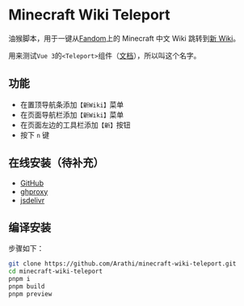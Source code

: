 # Minecraft Wiki Teleport

油猴脚本，用于一键从[Fandom](https://minecraft.fandom.com/zh/wiki/)上的 Minecraft 中文 Wiki 跳转到[新 Wiki](https://zh.minecraft.wiki/)。

用来测试`Vue 3`的`<Teleport>`组件（[文档](https://cn.vuejs.org/guide/built-ins/teleport)），所以叫这个名字。

## 功能

- 在置顶导航条添加`【新Wiki】`菜单
- 在页面导航栏添加`【新Wiki】`菜单
- 在页面左边的工具栏添加`【新】`按钮
- 按下 `n` 键

## 在线安装（待补充）

- [GitHub](xxx)
- [ghproxy](xxx)
- [jsdelivr](xxx)

## 编译安装

步骤如下：

```bash
git clone https://github.com/Arathi/minecraft-wiki-teleport.git
cd minecraft-wiki-teleport
pnpm i
pnpm build
pnpm preview
```
